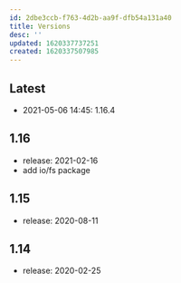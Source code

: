 ```yaml
---
id: 2dbe3ccb-f763-4d2b-aa9f-dfb54a131a40
title: Versions
desc: ''
updated: 1620337737251
created: 1620337507985
---
```


## Latest
- 2021-05-06 14:45: 1.16.4

## 1.16
- release: 2021-02-16
- add io/fs package


## 1.15
- release: 2020-08-11

## 1.14
- release: 2020-02-25